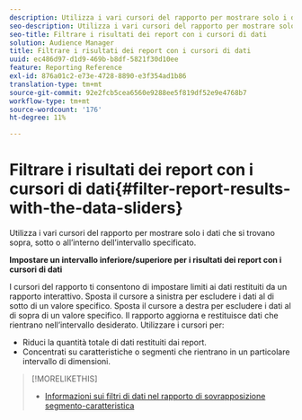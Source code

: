 ```yaml
---
description: Utilizza i vari cursori del rapporto per mostrare solo i dati che si trovano sopra, sotto o all’interno dell’intervallo specificato.
seo-description: Utilizza i vari cursori del rapporto per mostrare solo i dati che si trovano sopra, sotto o all’interno dell’intervallo specificato.
seo-title: Filtrare i risultati dei report con i cursori di dati
solution: Audience Manager
title: Filtrare i risultati dei report con i cursori di dati
uuid: ec486d97-d1d9-469b-b8df-5821f30d10ee
feature: Reporting Reference
exl-id: 876a01c2-e73e-4728-8890-e3f354ad1b86
translation-type: tm+mt
source-git-commit: 92e2fcb5cea6560e9288ee5f819df52e9e4768b7
workflow-type: tm+mt
source-wordcount: '176'
ht-degree: 11%

---
```


# Filtrare i risultati dei report con i cursori di dati{#filter-report-results-with-the-data-sliders}

Utilizza i vari cursori del rapporto per mostrare solo i dati che si trovano sopra, sotto o all’interno dell’intervallo specificato.

<!-- 

c_reach_slider.xml

 -->

**Impostare un intervallo inferiore/superiore per i risultati dei report con i cursori di dati**

I cursori del rapporto ti consentono di impostare limiti ai dati restituiti da un rapporto interattivo. Sposta il cursore a sinistra per escludere i dati al di sotto di un valore specifico. Sposta il cursore a destra per escludere i dati al di sopra di un valore specifico. Il rapporto aggiorna e restituisce dati che rientrano nell’intervallo desiderato. Utilizzare i cursori per:

* Riduci la quantità totale di dati restituiti dai report.
* Concentrati su caratteristiche o segmenti che rientrano in un particolare intervallo di dimensioni.

>[!MORELIKETHIS]
>
>* [Informazioni sui filtri di dati nel rapporto di sovrapposizione segmento-caratteristica](../../reporting/dynamic-reports/segment-trait-overlap-report.md#data-filters-s2t-report)

